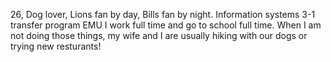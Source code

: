 26, Dog lover, Lions fan by day, Bills fan by night. Information systems 3-1 transfer program EMU
I work full time and go to school full time. When I am not doing those things, my wife and I are usually hiking
with our dogs or trying new resturants!
